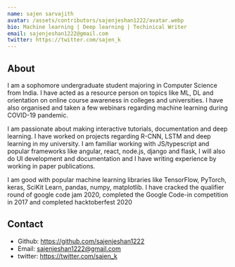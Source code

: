 ```yaml
---
name: sajen sarvajith
avatar: /assets/contributors/sajenjeshan1222/avatar.webp
bio: Machine learning | Deep learning | Techinical Writer 
email: sajenjeshan1222@gmail.com
twitter: https://twitter.com/sajen_k
---
```


## About

I am a sophomore undergraduate student majoring in Computer Science from India. I have acted as a resource person on topics like ML, DL and orientation on online course awareness in colleges and universities. I have also organised and taken a few webinars regarding machine learning during COVID-19 pandemic.

I am passionate about making interactive tutorials, documentation and deep learning. I have worked on projects regarding R-CNN, LSTM and deep learning in my university. I am familiar working with JS/typescript and popular frameworks like angular, react, node.js, django and flask, I will also do UI development and documentation and I have writing experience by working in paper publications.

I am good with popular machine learning libraries like TensorFlow, PyTorch, keras, SciKit Learn, pandas, numpy, matplotlib. I have cracked the qualifier round of google code jam 2020, completed the Google Code-in competition in 2017 and completed hacktoberfest 2020

## Contact

- Github: <https://github.com/sajenjeshan1222>
- Email: <sajenjeshan1222@gmail.com>
- twitter: <https://twitter.com/sajen_k>
